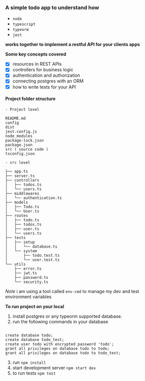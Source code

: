 ### A simple todo app to understand how

- `node`
- `typescript`
- `typeorm`
- `jest`

**works together to implement a restful API for your clients apps**

**Some key concepts covered**

- [x] resources in REST APIs
- [x] controllers for business logic
- [x] authentication and authorization
- [x] connecting postgres with an ORM
- [x] how to write tests for your API

#### Project folder structure

```
- Project level

README.md
config
dist
jest.config.js
node_modules
package-lock.json
package.json
src ( source code )
tsconfig.json

- src level

├── app.ts
├── server.ts
├── controllers
│   ├── todos.ts
│   └── users.ts
├── middlewares
│   └── authentication.ts
├── models
│   ├── Todo.ts
│   └── User.ts
├── routes
│   ├── todo.ts
│   ├── todos.ts
│   ├── user.ts
│   └── users.ts
├── tests
│   ├── setup
│   │   └── database.ts
│   └── system
│       ├── todo.test.ts
│       └── user.test.ts
└── utils
    ├── error.ts
    ├── jwt.ts
    ├── password.ts
    └── security.ts
```

_Note_ i am using a tool called `env-cmd` to manage my dev and test environment variables

**To run project on your local**

1. install postgres or any typeorm supported database.
2. run the following commands in your database

```psql -U postgres [ in your terminal ]

create database todo;
create database todo_test;
create user todo with encrypted password 'todo';
grant all privileges on database todo to todo;
grant all privileges on database todo to todo_test;
```

3. run `npm install`
4. start development server `npm start dev`
5. to run tests `npm test`
